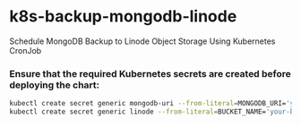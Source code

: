 # k8s-backup-mongodb-linode

Schedule MongoDB Backup to Linode Object Storage Using Kubernetes CronJob

### Ensure that the required Kubernetes secrets are created before deploying the chart:

```sh
kubectl create secret generic mongodb-uri --from-literal=MONGODB_URI='your-mongodb-uri'
kubectl create secret generic linode --from-literal=BUCKET_NAME='your-bucket-name' --from-literal=LINODE_CLI_TOKEN='your-linode-cli-token'
```
